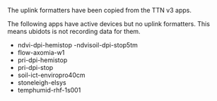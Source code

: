 The uplink formatters have been copied from the TTN v3 apps.

The following apps have active devices but no uplink formatters. This means ubidots is not recording data for them.

- ndvi-dpi-hemistop
 -ndvisoil-dpi-stop5tm
- flow-axomia-w1
- pri-dpi-hemistop
- pri-dpi-stop
- soil-ict-enviropro40cm
- stoneleigh-elsys
- temphumid-rhf-1s001
